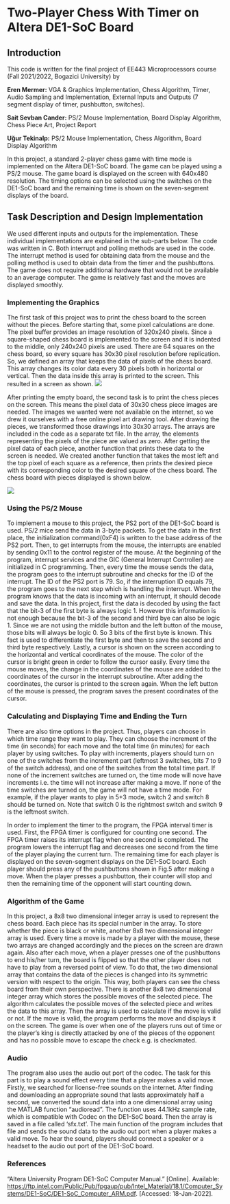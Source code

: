 # Two-Player Chess With Timer on Altera DE1-SoC Board
## Introduction
This code is written for the final project of EE443 Microprocessors course (Fall 2021/2022, Bogazici University) by 

**Eren Mermer:** VGA & Graphics Implementation, Chess Algorithm, Timer, Audio Sampling and Implementation, External Inputs and Outputs (7 segment display of timer, pushbutton, switches). 

**Sait Sevban Cander:** PS/2 Mouse Implementation, Board Display Algorithm, Chess Piece Art, Project Report

**Uğur Tekinalp:** PS/2 Mouse Implementation, Chess Algorithm, Board Display Algorithm

In this project, a standard 2-player chess game with time mode is implemented on the Altera DE1-SoC board. 
The game can be played using a PS/2 mouse. The game board is displayed on the screen with 640x480 resolution. 
The timing options can be selected using the switches on the DE1-SoC board and the remaining time is shown on the seven-segment displays of the board. 

## Task Description and Design Implementation
We used different inputs and outputs for the implementation. These individual implementations are explained in the sub-parts below. 
The code was written in C. Both interrupt and polling methods are used in the code. 
The interrupt method is used for obtaining data from the mouse and the polling method is used to obtain data from the timer and the pushbuttons. 
The game does not require additional hardware that would not be available to an average computer. The game is relatively fast and the moves are displayed smoothly. 

### Implementing the Graphics
The first task of this project was to print the chess board to the screen without the pieces. 
Before starting that, some pixel calculations are done. The pixel buffer provides an image resolution of 320x240 pixels. 
Since a square-shaped chess board is implemented to the screen and it is indented to the middle, only 240x240 pixels are used. 
There are 64 squares on the chess board, so every square has 30x30 pixel resolution before replication. 
So, we defined an array that keeps the data of pixels of the chess board. This array changes its color data every 30 pixels both in horizontal or vertical. 
Then the data inside this array is printed to the screen. This resulted in a screen as shown. 
![](https://github.com/mermereren/Two-Player-Chess-With-Timer-on-Altera-DE1-SoC-Board/blob/main/images/emptyboard.jpg?raw=true)

After printing the empty board, the second task is to print the chess pieces on the screen. This means the pixel data of 30x30 chess piece images are needed. 
The images we wanted were not available on the internet, so we drew it ourselves with a free online pixel art drawing tool. 
After drawing the pieces, we transformed those drawings into 30x30 arrays. The arrays are included in the code as a separate txt file. 
In the array, the elements representing the pixels of the piece are valued as zero. After getting the pixel data of each piece, 
another function that prints these data to the screen is needed. We created another function that takes the most left and the top pixel of each square as a reference, 
then prints the desired piece with its corresponding color to the desired square of the chess board. The chess board with pieces displayed is shown below.

![](https://github.com/mermereren/Two-Player-Chess-With-Timer-on-Altera-DE1-SoC-Board/blob/main/images/boardwithpieces.jpg?raw=true)

### Using the PS/2 Mouse
To implement a mouse to this project, the PS2 port of the DE1-SoC board is used. PS/2 mice send the data in 3-byte packets. 
To get the data in the first place, the initialization command(0xF4) is written to the base address of the PS2 port. 
Then, to get interrupts from the mouse, the interrupts are enabled by sending 0x11 to the control register of the mouse. 
At the beginning of the program, interrupt services and the GIC (General Interrupt Controller) are initialized in C programming. 
Then, every time the mouse sends the data, the program goes to the interrupt subroutine and checks for the ID of the interrupt. 
The ID of the PS2 port is 79. So, if the interruption ID equals 79, the program goes to the next step which is handling the interrupt.
When the program knows that the data is incoming with an interrupt, it should decode and save the data. 
In this project, first the data is decoded by using the fact that the bit-3 of the first byte is always logic 1. 
However this information is not enough because the bit-3 of the second and third bye can also be logic 1. 
Since we are not using the middle button and the left button of the mouse, those bits will always be logic 0. So 3 bits of the first byte is known. 
This fact is used to differentiate the first byte and then to save the second and third byte respectively. 
Lastly, a cursor is shown on the screen according to the horizontal and vertical coordinates of the mouse. 
The color of the cursor is bright green in order to follow the cursor easily. 
Every time the mouse moves, the change in the coordinates of the mouse are added to the coordinates of the cursor in the interrupt subroutine. 
After adding the coordinates, the cursor is printed to the screen again. When the left button of the mouse is pressed, the program saves the present coordinates of the cursor.

### Calculating and Displaying Time and Ending the Turn
There are also time options in the project. Thus, players can choose in which time range they want to play. 
They can choose the increment of the time (in seconds) for each move and the total time (in minutes) for each player by using switches. 
To play with increments, players should turn on one of the switches from the increment part (leftmost 3 switches, bits 7 to 9 of the switch address), 
and one of the switches from the total time part. If none of the increment switches are turned on, the time mode will nove have increments
i.e. the time will not increase after making a move. 
If none of the time switches are turned on, the game will not have a time mode. 
For example, if the player wants to play in 5+3 mode, switch 2 and switch 8 should be turned on. Note that switch 0 is the rightmost switch and switch 9 is the leftmost switch.

In order to implement the timer to the program, the FPGA interval timer is used. First, the FPGA timer is configured for counting one second. 
The FPGA timer raises its interrupt flag when one second is completed. 
The program lowers the interrupt flag and decreases one second from the time of the player playing the current turn. 
The remaining time for each player is displayed on the seven-segment displays on the DE1-SoC board.
Each player should press any of the pushbuttons shown in Fig.5 after making a move. 
When the player presses a pushbutton, their counter will stop and then the remaining time of the opponent will start counting down.
	
### Algorithm of the Game
In this project, a 8x8 two dimensional integer array is used to represent the chess board. Each piece has its special number in the array. 
To store whether the piece is black or white, another 8x8 two dimensional integer array is used. 
Every time a move is made by a player with the mouse, these two arrays are changed accordingly and the pieces on the screen are drawn again. 
Also after each move, when a player presses one of the pushbuttons to end his/her turn, 
the board is flipped so that the other player does not have to play from a reversed point of view. 
To do that, the two dimensional array that contains the data of the pieces is changed into its symmetric version with respect to the origin. 
This way, both players can see the chess board from their own perspective. 
There is another 8x8 two dimensional integer array which stores the possible moves of the selected piece. 
The algorithm calculates the possible moves of the selected piece and writes the data to this array. Then the array is used to calculate if the move is valid or not. 
If the move is valid, the program performs the move and displays it on the screen. 
The game is over when one of the players runs out of time or the player’s king is directly attacked by one of the pieces of the opponent and
has no possible move to escape the check e.g. is checkmated.

### Audio
The program also uses the  audio out port of the codec. The task for this part is to play a sound effect every time that a player makes a valid move. 
Firstly, we searched for license-free sounds on the internet. After finding and downloading an appropriate sound that lasts approximately half a second,
we converted the sound data into a one dimensional array using the MATLAB function “audioread”. 
The function uses 44.1kHz sample rate, which is compatible with Codec on the DE1-SoC board. Then the array is saved in a file called ‘sfx.txt’. 
The main function of the program includes that file and sends the sound data to the audio out port when a player makes a valid move. 
To hear the sound, players should connect a speaker or a headset to the audio out port of the DE1-SoC board.

### References
“Altera University Program DE1-SoC Computer Manual.” [Online]. Available: https://ftp.intel.com/Public/Pub/fpgaup/pub/Intel_Material/18.1/Computer_Systems/DE1-SoC/DE1-SoC_Computer_ARM.pdf. [Accessed: 18-Jan-2022]. 
